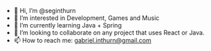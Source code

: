 - 👋 Hi, I’m @seginthurn
- 👀 I’m interested in Development, Games and Music
- 🌱 I’m currently learning Java + Spring
- 💞️ I’m looking to collaborate on any project that uses React or Java.
- 📫 How to reach me: gabriel.inthurn@gmail.com

<!---
seginthurn/seginthurn is a ✨ special ✨ repository because its `README.md` (this file) appears on your GitHub profile.
You can click the Preview link to take a look at your changes.
--->
